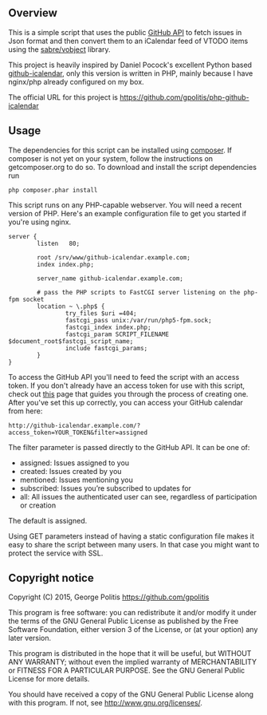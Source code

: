 Overview
--------

This is a simple script that uses the public
[GitHub API](https://developer.github.com/v3/) to fetch issues in Json format
and then convert them to an iCalendar feed of VTODO items using the 
[sabre/vobject](https://github.com/fruux/sabre-vobject) library.

This project is heavily inspired by Daniel Pocock's excellent Python based 
[github-icalendar](https://github.com/dpocock/github-icalendar), only this 
version is written in PHP, mainly because I have nginx/php already configured on
my box.

The official URL for this project is https://github.com/gpolitis/php-github-icalendar

Usage
-----

The dependencies for this script can be installed using
[composer](http://getcomposer.org/). If composer is not yet on your system,
follow the instructions on getcomposer.org to do so. To download and install the
script dependencies run

    php composer.phar install 

This script runs on any PHP-capable webserver. You will need a recent version of
PHP. Here's an example configuration file to get you started if you're using
nginx.


    server {
            listen   80;
    
            root /srv/www/github-icalendar.example.com;
            index index.php;
    
            server_name github-icalendar.example.com;
    
            # pass the PHP scripts to FastCGI server listening on the php-fpm socket
            location ~ \.php$ {
                    try_files $uri =404;
                    fastcgi_pass unix:/var/run/php5-fpm.sock;
                    fastcgi_index index.php;
                    fastcgi_param SCRIPT_FILENAME $document_root$fastcgi_script_name;
                    include fastcgi_params;
            }
    }


To access the GitHub API you'll need to feed the script with an access 
token. If you don't already have an access token for use with this script, check
out [this](https://help.github.com/articles/creating-an-access-token-for-command-line-use/)
page that guides you through the process of creating one. After you've set this
up correctly, you can access your GitHub calendar from here:

    http://github-icalendar.example.com/?access_token=YOUR_TOKEN&filter=assigned 

The filter parameter is passed directly to the GitHub API. It can be one of:

* assigned: Issues assigned to you
* created: Issues created by you
* mentioned: Issues mentioning you
* subscribed: Issues you’re subscribed to updates for
* all: All issues the authenticated user can see, regardless of participation or
  creation

The default is assigned.
    
Using GET parameters instead of having a static configuration file makes it easy
to share the script between many users. In that case you might want to protect
the service with SSL.

Copyright notice
----------------

Copyright (C) 2015, George Politis https://github.com/gpolitis

This program is free software: you can redistribute it and/or modify
it under the terms of the GNU General Public License as published by
the Free Software Foundation, either version 3 of the License, or
(at your option) any later version.

This program is distributed in the hope that it will be useful,
but WITHOUT ANY WARRANTY; without even the implied warranty of
MERCHANTABILITY or FITNESS FOR A PARTICULAR PURPOSE.  See the
GNU General Public License for more details.

You should have received a copy of the GNU General Public License
along with this program.  If not, see <http://www.gnu.org/licenses/>.

